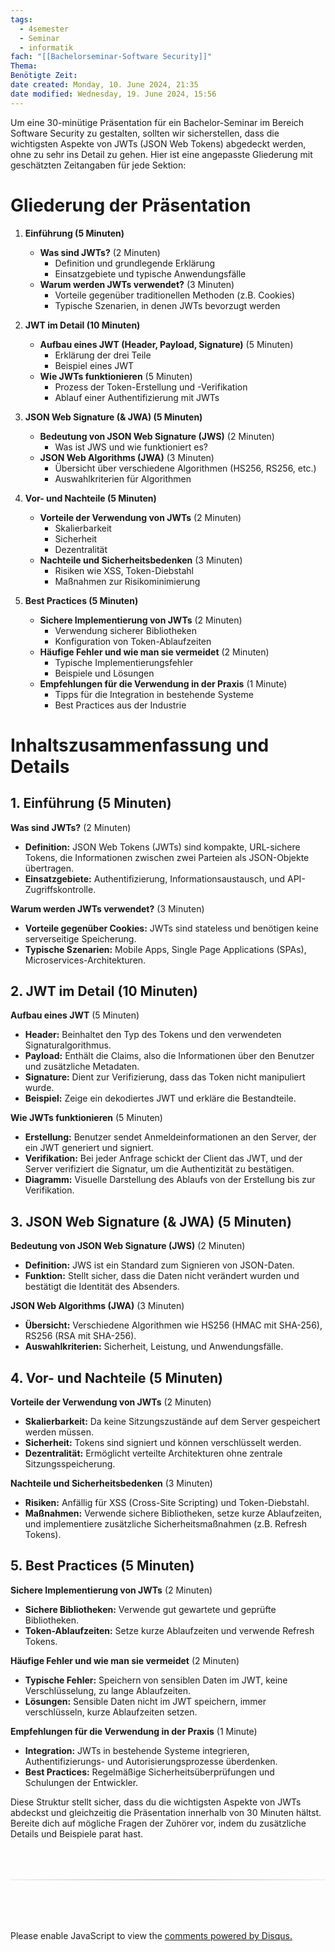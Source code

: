 ```yaml
---
tags:
  - 4semester
  - Seminar
  - informatik
fach: "[[Bachelorseminar-Software Security]]"
Thema:
Benötigte Zeit:
date created: Monday, 10. June 2024, 21:35
date modified: Wednesday, 19. June 2024, 15:56
---
```


Um eine 30-minütige Präsentation für ein Bachelor-Seminar im Bereich Software Security zu gestalten, sollten wir sicherstellen, dass die wichtigsten Aspekte von JWTs (JSON Web Tokens) abgedeckt werden, ohne zu sehr ins Detail zu gehen. Hier ist eine angepasste Gliederung mit geschätzten Zeitangaben für jede Sektion:

# Gliederung der Präsentation

1. **Einführung (5 Minuten)**

   - **Was sind JWTs?** (2 Minuten)
     - Definition und grundlegende Erklärung
     - Einsatzgebiete und typische Anwendungsfälle
   - **Warum werden JWTs verwendet?** (3 Minuten)
     - Vorteile gegenüber traditionellen Methoden (z.B. Cookies)
     - Typische Szenarien, in denen JWTs bevorzugt werden

2. **JWT im Detail (10 Minuten)**

   - **Aufbau eines JWT (Header, Payload, Signature)** (5 Minuten)
     - Erklärung der drei Teile
     - Beispiel eines JWT
   - **Wie JWTs funktionieren** (5 Minuten)
     - Prozess der Token-Erstellung und -Verifikation
     - Ablauf einer Authentifizierung mit JWTs

3. **JSON Web Signature (& JWA) (5 Minuten)**

   - **Bedeutung von JSON Web Signature (JWS)** (2 Minuten)
     - Was ist JWS und wie funktioniert es?
   - **JSON Web Algorithms (JWA)** (3 Minuten)
     - Übersicht über verschiedene Algorithmen (HS256, RS256, etc.)
     - Auswahlkriterien für Algorithmen

4. **Vor- und Nachteile (5 Minuten)**

   - **Vorteile der Verwendung von JWTs** (2 Minuten)
     - Skalierbarkeit
     - Sicherheit
     - Dezentralität
   - **Nachteile und Sicherheitsbedenken** (3 Minuten)
     - Risiken wie XSS, Token-Diebstahl
     - Maßnahmen zur Risikominimierung

5. **Best Practices (5 Minuten)**
   - **Sichere Implementierung von JWTs** (2 Minuten)
     - Verwendung sicherer Bibliotheken
     - Konfiguration von Token-Ablaufzeiten
   - **Häufige Fehler und wie man sie vermeidet** (2 Minuten)
     - Typische Implementierungsfehler
     - Beispiele und Lösungen
   - **Empfehlungen für die Verwendung in der Praxis** (1 Minute)
     - Tipps für die Integration in bestehende Systeme
     - Best Practices aus der Industrie

# Inhaltszusammenfassung und Details

## 1. Einführung (5 Minuten)

**Was sind JWTs?** (2 Minuten)

- **Definition:** JSON Web Tokens (JWTs) sind kompakte, URL-sichere Tokens, die Informationen zwischen zwei Parteien als JSON-Objekte übertragen.
- **Einsatzgebiete:** Authentifizierung, Informationsaustausch, und API-Zugriffskontrolle.

**Warum werden JWTs verwendet?** (3 Minuten)

- **Vorteile gegenüber Cookies:** JWTs sind stateless und benötigen keine serverseitige Speicherung.
- **Typische Szenarien:** Mobile Apps, Single Page Applications (SPAs), Microservices-Architekturen.

## 2. JWT im Detail (10 Minuten)

**Aufbau eines JWT** (5 Minuten)

- **Header:** Beinhaltet den Typ des Tokens und den verwendeten Signaturalgorithmus.
- **Payload:** Enthält die Claims, also die Informationen über den Benutzer und zusätzliche Metadaten.
- **Signature:** Dient zur Verifizierung, dass das Token nicht manipuliert wurde.
- **Beispiel:** Zeige ein dekodiertes JWT und erkläre die Bestandteile.

**Wie JWTs funktionieren** (5 Minuten)

- **Erstellung:** Benutzer sendet Anmeldeinformationen an den Server, der ein JWT generiert und signiert.
- **Verifikation:** Bei jeder Anfrage schickt der Client das JWT, und der Server verifiziert die Signatur, um die Authentizität zu bestätigen.
- **Diagramm:** Visuelle Darstellung des Ablaufs von der Erstellung bis zur Verifikation.

## 3. JSON Web Signature (& JWA) (5 Minuten)

**Bedeutung von JSON Web Signature (JWS)** (2 Minuten)

- **Definition:** JWS ist ein Standard zum Signieren von JSON-Daten.
- **Funktion:** Stellt sicher, dass die Daten nicht verändert wurden und bestätigt die Identität des Absenders.

**JSON Web Algorithms (JWA)** (3 Minuten)

- **Übersicht:** Verschiedene Algorithmen wie HS256 (HMAC mit SHA-256), RS256 (RSA mit SHA-256).
- **Auswahlkriterien:** Sicherheit, Leistung, und Anwendungsfälle.

## 4. Vor- und Nachteile (5 Minuten)

**Vorteile der Verwendung von JWTs** (2 Minuten)

- **Skalierbarkeit:** Da keine Sitzungszustände auf dem Server gespeichert werden müssen.
- **Sicherheit:** Tokens sind signiert und können verschlüsselt werden.
- **Dezentralität:** Ermöglicht verteilte Architekturen ohne zentrale Sitzungsspeicherung.

**Nachteile und Sicherheitsbedenken** (3 Minuten)

- **Risiken:** Anfällig für XSS (Cross-Site Scripting) und Token-Diebstahl.
- **Maßnahmen:** Verwende sichere Bibliotheken, setze kurze Ablaufzeiten, und implementiere zusätzliche Sicherheitsmaßnahmen (z.B. Refresh Tokens).

## 5. Best Practices (5 Minuten)

**Sichere Implementierung von JWTs** (2 Minuten)

- **Sichere Bibliotheken:** Verwende gut gewartete und geprüfte Bibliotheken.
- **Token-Ablaufzeiten:** Setze kurze Ablaufzeiten und verwende Refresh Tokens.

**Häufige Fehler und wie man sie vermeidet** (2 Minuten)

- **Typische Fehler:** Speichern von sensiblen Daten im JWT, keine Verschlüsselung, zu lange Ablaufzeiten.
- **Lösungen:** Sensible Daten nicht im JWT speichern, immer verschlüsseln, kurze Ablaufzeiten setzen.

**Empfehlungen für die Verwendung in der Praxis** (1 Minute)

- **Integration:** JWTs in bestehende Systeme integrieren, Authentifizierungs- und Autorisierungsprozesse überdenken.
- **Best Practices:** Regelmäßige Sicherheitsüberprüfungen und Schulungen der Entwickler.

Diese Struktur stellt sicher, dass du die wichtigsten Aspekte von JWTs abdeckst und gleichzeitig die Präsentation innerhalb von 30 Minuten hältst. Bereite dich auf mögliche Fragen der Zuhörer vor, indem du zusätzliche Details und Beispiele parat hast.

<!-- DISQUS SCRIPT COMMENT START -->

<hr style="border: none; height: 2px; background: linear-gradient(to right, #f0f0f0, #ccc, #f0f0f0); margin-top: 4rem; margin-bottom: 5rem;">
<div id="disqus_thread"></div>
<script>
    /**
    * RECOMMENDED CONFIGURATION VARIABLES: EDIT AND UNCOMMENT THE SECTION BELOW TO INSERT DYNAMIC VALUES FROM YOUR PLATFORM OR CMS.
    * LEARN WHY DEFINING THESE VARIABLES IS IMPORTANT: https://disqus.com/admin/universalcode/#configuration-variables */
    /*
    var disqus_config = function () {
    this.page.url = PAGE_URL; // Replace PAGE_URL with your page's canonical URL variable
    this.page.identifier = PAGE_IDENTIFIER; // Replace PAGE_IDENTIFIER with your page's unique identifier variable
    };
    */
    (function() { // DON'T EDIT BELOW THIS LINE
    var d = document, s = d.createElement('script');
    s.src = 'https://myuninotes.disqus.com/embed.js';
    s.setAttribute('data-timestamp', +new Date());
    (d.head || d.body).appendChild(s);
    })();
</script>
<noscript>Please enable JavaScript to view the <a href="https://disqus.com/?ref_noscript">comments powered by Disqus.</a></noscript>

<!-- DISQUS SCRIPT COMMENT END -->
